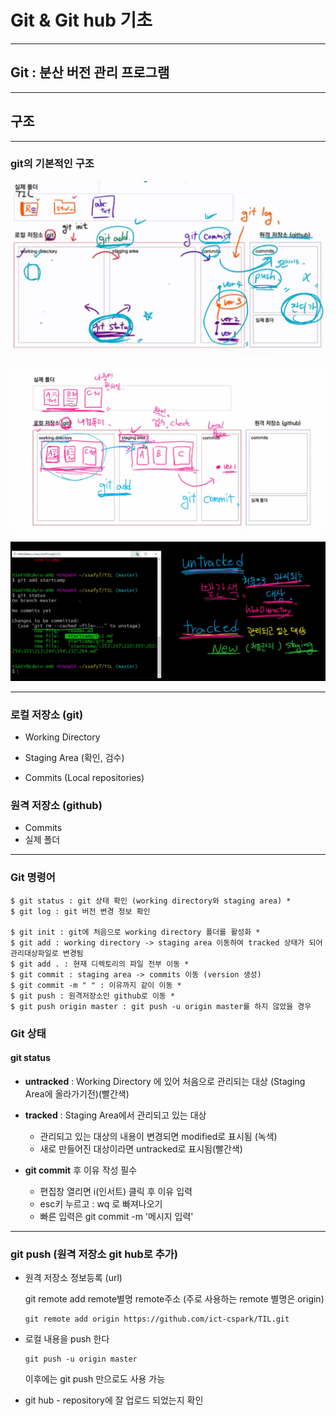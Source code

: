 # Git & Git hub 기초

---

## Git : 분산 버전 관리 프로그램

---

## 구조

---

### git의 기본적인 구조

![git](git.assets/git.png)

![git2](git.assets/git2.png)

![git3](git.assets/git3.png)

---

### 로컬 저장소 (git)

+ Working Directory 

+ Staging Area (확인, 검수)

+ Commits (Local repositories)

### 원격 저장소 (github) 

+ Commits
+ 실제 폴더 

---

### Git 명령어 

```
$ git status : git 상태 확인 (working directory와 staging area) *
$ git log : git 버전 변경 정보 확인

$ git init : git에 처음으로 working directory 폴더를 활성화 *
$ git add : working directory -> staging area 이동하여 tracked 상태가 되어 관리대상파일로 변경됨
$ git add . : 현재 디렉토리의 파일 전부 이동 *
$ git commit : staging area -> commits 이동 (version 생성)
$ git commit -m " " : 이유까지 같이 이동 *
$ git push : 원격저장소인 github로 이동 *
$ git push origin master : git push -u origin master를 하지 않았을 경우

```

### Git 상태

#### git status

+ **untracked** : Working Directory 에 있어 처음으로 관리되는 대상 (Staging Area에 올라가기전)(빨간색)

+ **tracked** : Staging Area에서 관리되고 있는 대상
  + 관리되고 있는 대상의 내용이 변경되면  modified로 표시됨 (녹색) 
  + 새로 만들어진 대상이라면 untracked로 표시됨(빨간색)
+ **git commit** 후 이유 작성 필수
  + 편집창 열리면 i(인서트) 클릭 후 이유 입력
  + esc키 누르고 : wq 로 빠져나오기
  + 빠른 입력은 git commit -m '메시지 입력'

---

### git push (원격 저장소 git hub로 추가)

* 원격 저장소 정보등록 (url)

  git remote add remote별명 remote주소  (주로 사용하는 remote 별명은 origin)

  ```
  git remote add origin https://github.com/ict-cspark/TIL.git
  ```

* 로컬 내용을 push 한다

  ```
  git push -u origin master
  ```

  이후에는 git push 만으로도 사용 가능

* git hub - repository에 잘 업로드 되었는지 확인